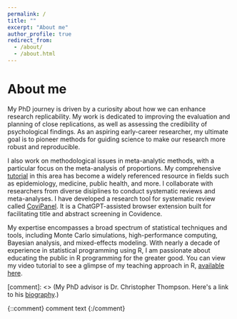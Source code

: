 ```yaml
---
permalink: /
title: ""
excerpt: "About me"
author_profile: true
redirect_from: 
  - /about/
  - /about.html
---
```

# About me

My PhD journey is driven by a curiosity about how we can enhance research replicability. My work is dedicated to improving the evaluation and planning of close replications, as well as assessing the credibility of psychological findings. As an aspiring early-career researcher, my ultimate goal is to pioneer methods for guiding science to make our research more robust and reproducible.

I also work on methodological issues in meta-analytic methods, with a particular focus on the meta-analysis of proportions. My comprehensive [tutorial](https://www.researchgate.net/publication/375451196_Conducting_Meta-analyses_of_Proportions_in_R) in this area has become a widely referenced resource in fields such as epidemiology, medicine, public health, and more. I collaborate with researchers from diverse disiplines to conduct systematic reviews and meta-analyses. I have developed a research tool for systematic review called [CoviPanel](https://github.com/wnk4242/CoviPanel). It is a ChatGPT-assisted browser extension built for facilitating title and abstract screening in Covidence.

My expertise encompasses a broad spectrum of statistical techniques and tools, including Monte Carlo simulations, high-performance computing, Bayesian analysis, and mixed-effects modeling. With nearly a decade of experience in statistical programming using R, I am passionate about educating the public in R programming for the greater good. You can view my video tutorial to see a glimpse of my teaching approach in R, [available here](https://www.youtube.com/watch?v=2wbXTFvaRnM&t=764s).

[comment]: <> (My PhD advisor is Dr. Christopher Thompson. Here's a link to his [biography](https://scholars.library.tamu.edu/vivo/display/n969def72/Persons/About).)

{::comment}
comment text
{:/comment}
